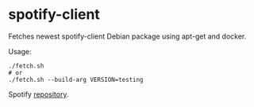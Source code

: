 # spotify-client

Fetches newest spotify-client Debian package using apt-get and docker.

Usage:

```
./fetch.sh
# or
./fetch.sh --build-arg VERSION=testing
```

Spotify [repository](http://repository.spotify.com/pool/non-free/s/spotify-client/).

